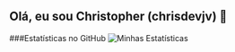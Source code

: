## Olá, eu sou Christopher (chrisdevjv) 👋


###Estatísticas no GitHub
![Minhas Estatísticas](https://github-readme-stats.vercel.app/api?username-chrisdevjv&show_icons=true&theme=dark)
<!--
**chrisdevjv/chrisdevjv** is a ✨ _special_ ✨ repository because its `README.md` (this file) appears on your GitHub profile.
Here are some ideas to get you started:

- 🔭 I’m currently working on ...
- 🌱 I’m currently learning ...
- 👯 I’m looking to collaborate on ...
- 🤔 I’m looking for help with ...
- 💬 Ask me about ...
- 📫 How to reach me: ...
- 😄 Pronouns: ...
- ⚡ Fun fact: ...
-->
